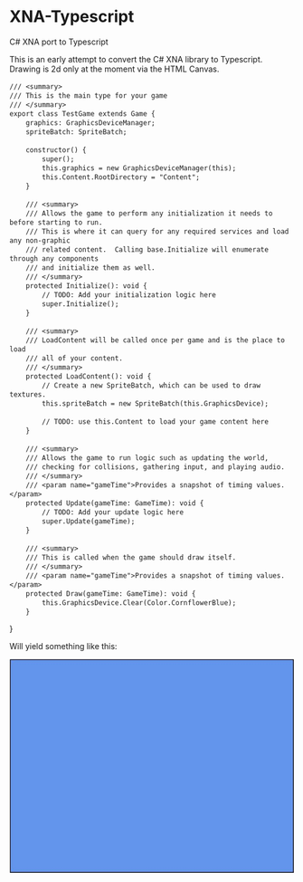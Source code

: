 # XNA-Typescript
C# XNA port to Typescript

This is an early attempt to convert the C# XNA library to Typescript.
<br>Drawing is 2d only at the moment via the HTML Canvas.

    /// <summary>
    /// This is the main type for your game
    /// </summary>
    export class TestGame extends Game {
        graphics: GraphicsDeviceManager;
        spriteBatch: SpriteBatch;

        constructor() {
            super();
            this.graphics = new GraphicsDeviceManager(this);
            this.Content.RootDirectory = "Content";
        }

        /// <summary>
        /// Allows the game to perform any initialization it needs to before starting to run.
        /// This is where it can query for any required services and load any non-graphic
        /// related content.  Calling base.Initialize will enumerate through any components
        /// and initialize them as well.
        /// </summary>
        protected Initialize(): void {
            // TODO: Add your initialization logic here
            super.Initialize();
        }

        /// <summary>
        /// LoadContent will be called once per game and is the place to load
        /// all of your content.
        /// </summary>
        protected LoadContent(): void {
            // Create a new SpriteBatch, which can be used to draw textures.
            this.spriteBatch = new SpriteBatch(this.GraphicsDevice);

            // TODO: use this.Content to load your game content here
        }

        /// <summary>
        /// Allows the game to run logic such as updating the world,
        /// checking for collisions, gathering input, and playing audio.
        /// </summary>
        /// <param name="gameTime">Provides a snapshot of timing values.</param>
        protected Update(gameTime: GameTime): void {
            // TODO: Add your update logic here
            super.Update(gameTime);
        }

        /// <summary>
        /// This is called when the game should draw itself.
        /// </summary>
        /// <param name="gameTime">Provides a snapshot of timing values.</param>
        protected Draw(gameTime: GameTime): void {
            this.GraphicsDevice.Clear(Color.CornflowerBlue);
        }

}

Will yield something like this:


![](CornflowerBlue.JPG)
